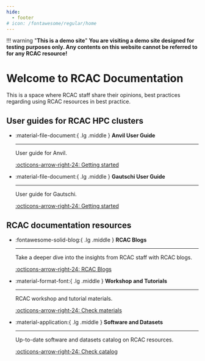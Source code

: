 ```yaml
---
hide:
  - footer
# icon: /fontawesome/regular/home
---
```


!!! warning "**This is a demo site**"
    **You are visiting a demo site designed for testing purposes only. Any contents on this website cannot be referred to for any RCAC resource!**

# Welcome to RCAC Documentation

This is a space where RCAC staff share their opinions, best practices regarding using RCAC resources in best practice.

## User guides for RCAC HPC clusters

<div class="grid cards" markdown>

-   :material-file-document:{ .lg .middle } __Anvil User Guide__

    ---

    User guide for Anvil.
    <!-- ![anvil](assets/anvil_title.png) -->

    [:octicons-arrow-right-24: Getting started](userguides/anvil)

-   :material-file-document:{ .lg .middle } __Gautschi User Guide__

    ---

    User guide for Gautschi.

    [:octicons-arrow-right-24: Getting started](userguides/gautschi)

</div>

## RCAC documentation resources

<div class="grid cards" markdown>

-   :fontawesome-solid-blog:{ .lg .middle } __RCAC Blogs__

    ---

    Take a deeper dive into the insights from RCAC staff with RCAC blogs.

    [:octicons-arrow-right-24: RCAC Blogs](blog/index.md)

-   :material-format-font:{ .lg .middle } __Workshop and Tutorials__

    ---

    RCAC workshop and tutorial materials.

    [:octicons-arrow-right-24: Check materials](#)

-   :material-application:{ .lg .middle } __Software and Datasets__

    ---

    Up-to-date software and datasets catalog on RCAC resources.

    [:octicons-arrow-right-24: Check catalog](#)

</div>